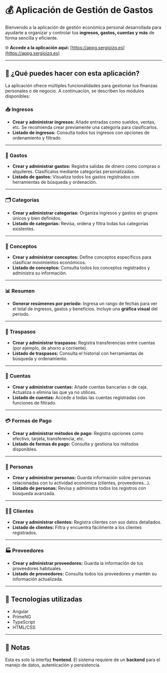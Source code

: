 # 💰 Aplicación de Gestión de Gastos

Bienvenido a la aplicación de gestión económica personal desarrollada para ayudarte a organizar y controlar tus **ingresos, gastos, cuentas y más** de forma sencilla y eficiente.

🌐 **Accede a la aplicación aquí:** [https://appg.sergioizq.es](https://appg.sergioizq.es)

---

## 🚀 ¿Qué puedes hacer con esta aplicación?

La aplicación ofrece múltiples funcionalidades para gestionar tus finanzas personales o de negocio. A continuación, se describen los módulos disponibles:

### 📥 Ingresos
- **Crear y administrar ingresos:** Añade entradas como sueldos, ventas, etc. Se recomienda crear previamente una categoría para clasificarlos.
- **Listado de ingresos:** Consulta todos tus ingresos con opciones de ordenamiento y filtrado.

---

### 💸 Gastos
- **Crear y administrar gastos:** Registra salidas de dinero como compras o alquileres. Clasifícalos mediante categorías personalizadas.
- **Listado de gastos:** Visualiza todos los gastos registrados con herramientas de búsqueda y ordenación.

---

### 🗂️ Categorías
- **Crear y administrar categorías:** Organiza ingresos y gastos en grupos únicos y bien definidos.
- **Listado de categorías:** Revisa, ordena y filtra todas tus categorías existentes.

---

### 🧾 Conceptos
- **Crear y administrar conceptos:** Define conceptos específicos para clasificar movimientos económicos.
- **Listado de conceptos:** Consulta todos los conceptos registrados y administra su información.

---

### 📊 Resumen
- **Generar resúmenes por periodo:** Ingresa un rango de fechas para ver el total de ingresos, gastos y beneficios. Incluye una **gráfica visual** del periodo.

---

### 🔄 Traspasos
- **Crear y administrar traspasos:** Registra transferencias entre cuentas (por ejemplo, de ahorro a corriente).
- **Listado de traspasos:** Consulta el historial con herramientas de búsqueda y ordenamiento.

---

### 🏦 Cuentas
- **Crear y administrar cuentas:** Añade cuentas bancarias o de caja. Actualiza o elimina las que ya no utilices.
- **Listado de cuentas:** Accede a todas las cuentas registradas con funciones de filtrado.

---

### 💳 Formas de Pago
- **Crear y administrar métodos de pago:** Registra opciones como efectivo, tarjeta, transferencia, etc.
- **Listado de formas de pago:** Consulta y gestiona los métodos disponibles.

---

### 👤 Personas
- **Crear y administrar personas:** Guarda información sobre personas relacionadas con tu actividad económica (clientes, proveedores…).
- **Listado de personas:** Revisa y administra todos los registros con búsqueda avanzada.

---

### 🧑‍💼 Clientes
- **Crear y administrar clientes:** Registra clientes con sus datos detallados.
- **Listado de clientes:** Filtra y encuentra fácilmente a los clientes registrados.

---

### 🏭 Proveedores
- **Crear y administrar proveedores:** Guarda la información de tus proveedores habituales.
- **Listado de proveedores:** Consulta todos los proveedores y mantén su información actualizada.

---

## 🔧 Tecnologías utilizadas

- Angular
- PrimeNG
- TypeScript
- HTML/CSS

---

## 📌 Notas

Esta es solo la interfaz **frontend**. El sistema requiere de un **backend** para el manejo de datos, autenticación y persistencia.
